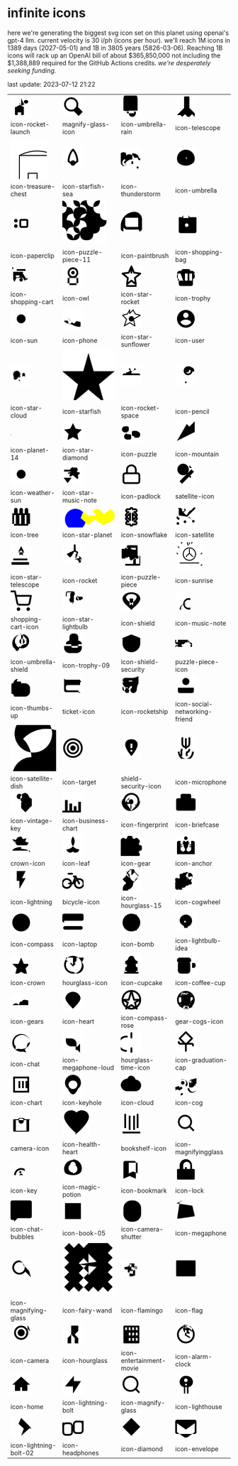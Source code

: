 # infinite icons

here we're generating the biggest svg icon set on this planet using openai's gpt-4 llm. current velocity is 30 i/ph (icons per hour). we'll reach 1M icons in 1389 days (2027-05-01) and 1B in 3805 years (5826-03-06). Reaching 1B icons will rack up an OpenAI bill of about $365,850,000 not including the $1,388,889 required for the GitHub Actions credits. _we're desperately seeking funding._

last update: 2023-07-12 21:22

|  |  |  |  |
| ---- | ---- | ---- | ---- |
| ![icons/icon-rocket-launch](icons/icon-rocket-launch.svg) | ![icons/magnify-glass-icon](icons/magnify-glass-icon.svg) | ![icons/icon-umbrella-rain](icons/icon-umbrella-rain.svg) | ![icons/icon-telescope](icons/icon-telescope.svg) 
| icon-rocket-launch | magnify-glass-icon | icon-umbrella-rain | icon-telescope 
| ![icons/icon-treasure-chest](icons/icon-treasure-chest.svg) | ![icons/icon-starfish-sea](icons/icon-starfish-sea.svg) | ![icons/icon-thunderstorm](icons/icon-thunderstorm.svg) | ![icons/icon-umbrella](icons/icon-umbrella.svg) 
| icon-treasure-chest | icon-starfish-sea | icon-thunderstorm | icon-umbrella 
| ![icons/icon-paperclip](icons/icon-paperclip.svg) | ![icons/icon-puzzle-piece-11](icons/icon-puzzle-piece-11.svg) | ![icons/icon-paintbrush](icons/icon-paintbrush.svg) | ![icons/icon-shopping-bag](icons/icon-shopping-bag.svg) 
| icon-paperclip | icon-puzzle-piece-11 | icon-paintbrush | icon-shopping-bag 
| ![icons/icon-shopping-cart](icons/icon-shopping-cart.svg) | ![icons/icon-owl](icons/icon-owl.svg) | ![icons/icon-star-rocket](icons/icon-star-rocket.svg) | ![icons/icon-trophy](icons/icon-trophy.svg) 
| icon-shopping-cart | icon-owl | icon-star-rocket | icon-trophy 
| ![icons/icon-sun](icons/icon-sun.svg) | ![icons/icon-phone](icons/icon-phone.svg) | ![icons/icon-star-sunflower](icons/icon-star-sunflower.svg) | ![icons/icon-user](icons/icon-user.svg) 
| icon-sun | icon-phone | icon-star-sunflower | icon-user 
| ![icons/icon-star-cloud](icons/icon-star-cloud.svg) | ![icons/icon-starfish](icons/icon-starfish.svg) | ![icons/icon-rocket-space](icons/icon-rocket-space.svg) | ![icons/icon-pencil](icons/icon-pencil.svg) 
| icon-star-cloud | icon-starfish | icon-rocket-space | icon-pencil 
| ![icons/icon-planet-14](icons/icon-planet-14.svg) | ![icons/icon-star-diamond](icons/icon-star-diamond.svg) | ![icons/icon-puzzle](icons/icon-puzzle.svg) | ![icons/icon-mountain](icons/icon-mountain.svg) 
| icon-planet-14 | icon-star-diamond | icon-puzzle | icon-mountain 
| ![icons/icon-weather-sun](icons/icon-weather-sun.svg) | ![icons/icon-star-music-note](icons/icon-star-music-note.svg) | ![icons/icon-padlock](icons/icon-padlock.svg) | ![icons/satellite-icon](icons/satellite-icon.svg) 
| icon-weather-sun | icon-star-music-note | icon-padlock | satellite-icon 
| ![icons/icon-tree](icons/icon-tree.svg) | ![icons/icon-star-planet](icons/icon-star-planet.svg) | ![icons/icon-snowflake](icons/icon-snowflake.svg) | ![icons/icon-satellite](icons/icon-satellite.svg) 
| icon-tree | icon-star-planet | icon-snowflake | icon-satellite 
| ![icons/icon-star-telescope](icons/icon-star-telescope.svg) | ![icons/icon-rocket](icons/icon-rocket.svg) | ![icons/icon-puzzle-piece](icons/icon-puzzle-piece.svg) | ![icons/icon-sunrise](icons/icon-sunrise.svg) 
| icon-star-telescope | icon-rocket | icon-puzzle-piece | icon-sunrise 
| ![icons/shopping-cart-icon](icons/shopping-cart-icon.svg) | ![icons/icon-star-lightbulb](icons/icon-star-lightbulb.svg) | ![icons/icon-shield](icons/icon-shield.svg) | ![icons/icon-music-note](icons/icon-music-note.svg) 
| shopping-cart-icon | icon-star-lightbulb | icon-shield | icon-music-note 
| ![icons/icon-umbrella-shield](icons/icon-umbrella-shield.svg) | ![icons/icon-trophy-09](icons/icon-trophy-09.svg) | ![icons/icon-shield-security](icons/icon-shield-security.svg) | ![icons/puzzle-piece-icon](icons/puzzle-piece-icon.svg) 
| icon-umbrella-shield | icon-trophy-09 | icon-shield-security | puzzle-piece-icon 
| ![icons/icon-thumbs-up](icons/icon-thumbs-up.svg) | ![icons/ticket-icon](icons/ticket-icon.svg) | ![icons/icon-rocketship](icons/icon-rocketship.svg) | ![icons/icon-social-networking-friend](icons/icon-social-networking-friend.svg) 
| icon-thumbs-up | ticket-icon | icon-rocketship | icon-social-networking-friend 
| ![icons/icon-satellite-dish](icons/icon-satellite-dish.svg) | ![icons/icon-target](icons/icon-target.svg) | ![icons/shield-security-icon](icons/shield-security-icon.svg) | ![icons/icon-microphone](icons/icon-microphone.svg) 
| icon-satellite-dish | icon-target | shield-security-icon | icon-microphone 
| ![icons/icon-vintage-key](icons/icon-vintage-key.svg) | ![icons/icon-business-chart](icons/icon-business-chart.svg) | ![icons/icon-fingerprint](icons/icon-fingerprint.svg) | ![icons/icon-briefcase](icons/icon-briefcase.svg) 
| icon-vintage-key | icon-business-chart | icon-fingerprint | icon-briefcase 
| ![icons/crown-icon](icons/crown-icon.svg) | ![icons/icon-leaf](icons/icon-leaf.svg) | ![icons/icon-gear](icons/icon-gear.svg) | ![icons/icon-anchor](icons/icon-anchor.svg) 
| crown-icon | icon-leaf | icon-gear | icon-anchor 
| ![icons/icon-lightning](icons/icon-lightning.svg) | ![icons/bicycle-icon](icons/bicycle-icon.svg) | ![icons/icon-hourglass-15](icons/icon-hourglass-15.svg) | ![icons/icon-cogwheel](icons/icon-cogwheel.svg) 
| icon-lightning | bicycle-icon | icon-hourglass-15 | icon-cogwheel 
| ![icons/icon-compass](icons/icon-compass.svg) | ![icons/icon-laptop](icons/icon-laptop.svg) | ![icons/icon-bomb](icons/icon-bomb.svg) | ![icons/icon-lightbulb-idea](icons/icon-lightbulb-idea.svg) 
| icon-compass | icon-laptop | icon-bomb | icon-lightbulb-idea 
| ![icons/icon-crown](icons/icon-crown.svg) | ![icons/hourglass-icon](icons/hourglass-icon.svg) | ![icons/icon-cupcake](icons/icon-cupcake.svg) | ![icons/icon-coffee-cup](icons/icon-coffee-cup.svg) 
| icon-crown | hourglass-icon | icon-cupcake | icon-coffee-cup 
| ![icons/icon-gears](icons/icon-gears.svg) | ![icons/icon-heart](icons/icon-heart.svg) | ![icons/icon-compass-rose](icons/icon-compass-rose.svg) | ![icons/gear-cogs-icon](icons/gear-cogs-icon.svg) 
| icon-gears | icon-heart | icon-compass-rose | gear-cogs-icon 
| ![icons/icon-chat](icons/icon-chat.svg) | ![icons/icon-megaphone-loud](icons/icon-megaphone-loud.svg) | ![icons/hourglass-time-icon](icons/hourglass-time-icon.svg) | ![icons/icon-graduation-cap](icons/icon-graduation-cap.svg) 
| icon-chat | icon-megaphone-loud | hourglass-time-icon | icon-graduation-cap 
| ![icons/icon-chart](icons/icon-chart.svg) | ![icons/icon-keyhole](icons/icon-keyhole.svg) | ![icons/icon-cloud](icons/icon-cloud.svg) | ![icons/icon-cog](icons/icon-cog.svg) 
| icon-chart | icon-keyhole | icon-cloud | icon-cog 
| ![icons/camera-icon](icons/camera-icon.svg) | ![icons/icon-health-heart](icons/icon-health-heart.svg) | ![icons/bookshelf-icon](icons/bookshelf-icon.svg) | ![icons/icon-magnifyingglass](icons/icon-magnifyingglass.svg) 
| camera-icon | icon-health-heart | bookshelf-icon | icon-magnifyingglass 
| ![icons/icon-key](icons/icon-key.svg) | ![icons/icon-magic-potion](icons/icon-magic-potion.svg) | ![icons/icon-bookmark](icons/icon-bookmark.svg) | ![icons/icon-lock](icons/icon-lock.svg) 
| icon-key | icon-magic-potion | icon-bookmark | icon-lock 
| ![icons/icon-chat-bubbles](icons/icon-chat-bubbles.svg) | ![icons/icon-book-05](icons/icon-book-05.svg) | ![icons/icon-camera-shutter](icons/icon-camera-shutter.svg) | ![icons/icon-megaphone](icons/icon-megaphone.svg) 
| icon-chat-bubbles | icon-book-05 | icon-camera-shutter | icon-megaphone 
| ![icons/icon-magnifying-glass](icons/icon-magnifying-glass.svg) | ![icons/icon-fairy-wand](icons/icon-fairy-wand.svg) | ![icons/icon-flamingo](icons/icon-flamingo.svg) | ![icons/icon-flag](icons/icon-flag.svg) 
| icon-magnifying-glass | icon-fairy-wand | icon-flamingo | icon-flag 
| ![icons/icon-camera](icons/icon-camera.svg) | ![icons/icon-hourglass](icons/icon-hourglass.svg) | ![icons/icon-entertainment-movie](icons/icon-entertainment-movie.svg) | ![icons/icon-alarm-clock](icons/icon-alarm-clock.svg) 
| icon-camera | icon-hourglass | icon-entertainment-movie | icon-alarm-clock 
| ![icons/icon-home](icons/icon-home.svg) | ![icons/icon-lightning-bolt](icons/icon-lightning-bolt.svg) | ![icons/icon-magnify-glass](icons/icon-magnify-glass.svg) | ![icons/icon-lighthouse](icons/icon-lighthouse.svg) 
| icon-home | icon-lightning-bolt | icon-magnify-glass | icon-lighthouse 
| ![icons/icon-lightning-bolt-02](icons/icon-lightning-bolt-02.svg) | ![icons/icon-headphones](icons/icon-headphones.svg) | ![icons/icon-diamond](icons/icon-diamond.svg) | ![icons/icon-envelope](icons/icon-envelope.svg) 
| icon-lightning-bolt-02 | icon-headphones | icon-diamond | icon-envelope 

